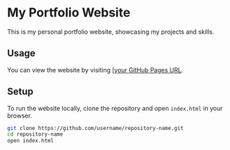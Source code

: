 # My Portfolio Website

This is my personal portfolio website, showcasing my projects and skills.

## Usage

You can view the website by visiting [[your GitHub Pages URL](https://username.github.io/repository-name](https://github.com/coliveira-source/potential-portfolio)).

## Setup

To run the website locally, clone the repository and open `index.html` in your browser.

```sh
git clone https://github.com/username/repository-name.git
cd repository-name
open index.html
